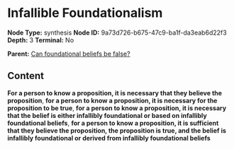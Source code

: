 # Infallible Foundationalism

**Node Type:** synthesis
**Node ID:** 9a73d726-b675-47c9-ba1f-da3eab6d22f3
**Depth:** 3
**Terminal:** No

**Parent:** [Can foundational beliefs be false?](can-foundational-beliefs-be-false.md)

## Content

**For a person to know a proposition, it is necessary that they believe the proposition**, **for a person to know a proposition, it is necessary for the proposition to be true**, **for a person to know a proposition, it is necessary that the belief is either infallibly foundational or based on infallibly foundational beliefs**, **for a person to know a proposition, it is sufficient that they believe the proposition, the proposition is true, and the belief is infallibly foundational or derived from infallibly foundational beliefs**
